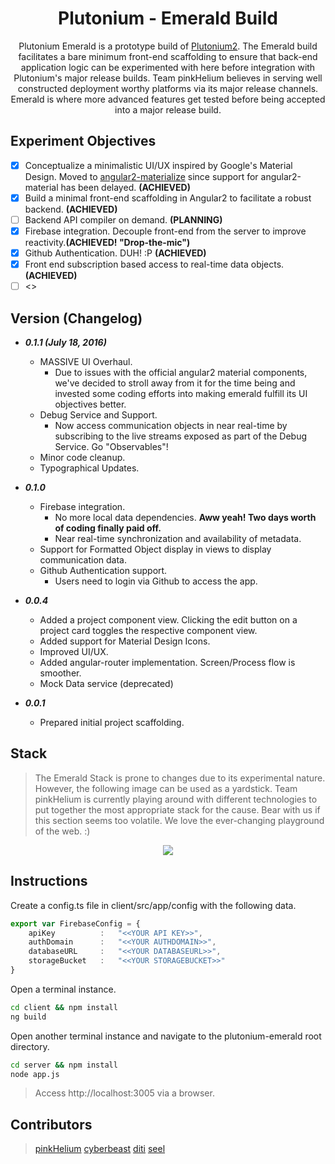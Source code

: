 <p align="center">
  <h1 align="center">Plutonium - Emerald Build</h1>
  <p align="center">Plutonium Emerald is a prototype build of <a href="https://github.com/pinkhelium/plutonium2">Plutonium2</a>. The Emerald build facilitates a bare minimum front-end scaffolding to ensure that back-end application logic can be experimented with here before integration with Plutonium's major release builds. Team pinkHelium believes in serving well constructed deployment worthy platforms via its major release channels. Emerald is where more advanced features get tested before being accepted into a major release build.</p>
</p>

## Experiment Objectives
- [x] Conceptualize a minimalistic UI/UX inspired by Google's Material Design. Moved to [angular2-materialize][angular2-materialize] since support for angular2-material has been delayed. **(ACHIEVED)**
- [x] Build a minimal front-end scaffolding in Angular2 to facilitate a robust backend. **(ACHIEVED)**
- [ ] Backend API compiler on demand. **(PLANNING)**
- [x] Firebase integration. Decouple front-end from the server to improve reactivity.**(ACHIEVED! "Drop-the-mic")**
- [x] Github Authentication. DUH! :P **(ACHIEVED)**
- [x] Front end subscription based access to real-time data objects. **(ACHIEVED)**
- [ ] <<ADD MORE>>

## Version (Changelog)
* ***0.1.1 (July 18, 2016)***
    * MASSIVE UI Overhaul. 
        * Due to issues with the official angular2 material components, we've decided to stroll away from it for the time being and invested some coding efforts into making emerald fulfill its UI objectives better.
    * Debug Service and Support. 
        * Now access communication objects in near real-time by subscribing to the live streams exposed as part of the Debug Service. Go "Observables"!
    * Minor code cleanup.
    * Typographical Updates.
* ***0.1.0***
    * Firebase integration. 
        * No more local data dependencies. **Aww yeah! Two days worth of coding finally paid off.**
        * Near real-time synchronization and availability of metadata.
    * Support for Formatted Object display in views to display communication data.
    * Github Authentication support.
        * Users need to login via Github to access the app.
* ***0.0.4***
    * Added a project component view. Clicking the edit button on a project card toggles the respective component view.
    * Added support for Material Design Icons.
    * Improved UI/UX.
    * Added angular-router implementation. Screen/Process flow is smoother.
    * Mock Data service (deprecated)

* ***0.0.1*** 
    *  Prepared initial project scaffolding.

## Stack
> The Emerald Stack is prone to changes due to its experimental nature. However, the following image can be used as a yardstick. Team pinkHelium is currently playing around with different technologies to put together the most appropriate stack for the cause. Bear with us if this section seems too volatile. We love the ever-changing playground of the web. :)

<p align="center">
    <img src="https://docs.google.com/drawings/d/1yV-FcNkknzPuRIybjUT3yKvG6EuWBVnZgJvsuGoHgD0/pub?w=586&h=451">
</p>

## Instructions
Create a config.ts file in client/src/app/config with the following data.
```ts
export var FirebaseConfig = {
    apiKey          :   "<<YOUR API KEY>>",
    authDomain      :   "<<YOUR AUTHDOMAIN>>",
    databaseURL     :   "<<YOUR DATABASEURL>>",
    storageBucket   :   "<<YOUR STORAGEBUCKET>>"
}
```

Open a terminal instance.
```bash
cd client && npm install
ng build
```

Open another terminal instance and navigate to the plutonium-emerald root directory.
```bash
cd server && npm install
node app.js
```

> Access http://localhost:3005 via a browser.

## Contributors
> [pinkHelium][pinkHelium_Members]
> [cyberbeast][cyberbeast]
> [diti][diti]
> [seel][seel]



[pinkHelium_Members]: https://github.com/orgs/pinkhelium/people
[Plutonium2]: https://github.com/pinkhelium/plutonium2
[cyberbeast]: https://github.com/cyberbeast
[seel]: https://github.com/abinavseelan
[diti]: https://github.com/rheaditi
[angular2-materialize]: https://www.npmjs.com/package/angular2-materialize

